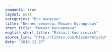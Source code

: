 ```yaml
---
comments: true
layout: post
categories: "Все выпуски"
title: "Бизнес-секреты: Михаил Куснирович"
short_title: "Михаил Куснирович"
english_short_title: "Mikhail-Kusnirovich"
source_link: "http://tinkov.com/bizsekrety/63"
date: "2010-12-27"
---
```

